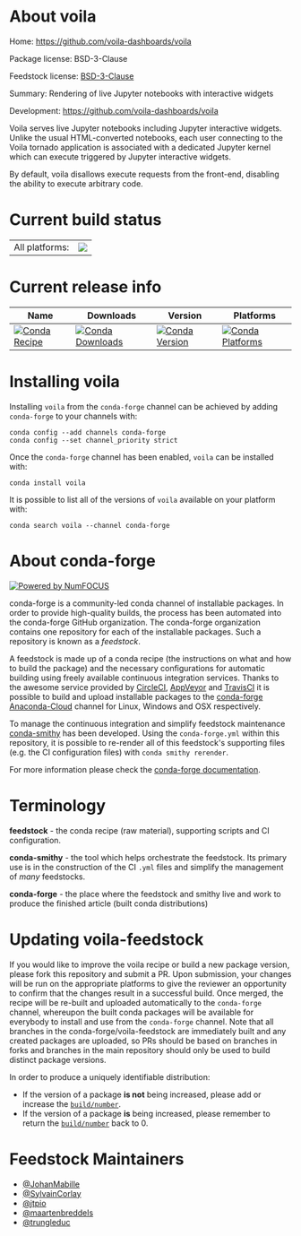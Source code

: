About voila
===========

Home: https://github.com/voila-dashboards/voila

Package license: BSD-3-Clause

Feedstock license: [BSD-3-Clause](https://github.com/conda-forge/voila-feedstock/blob/master/LICENSE.txt)

Summary: Rendering of live Jupyter notebooks with interactive widgets

Development: https://github.com/voila-dashboards/voila

Voila serves live Jupyter notebooks including Jupyter interactive widgets.
Unlike the usual HTML-converted notebooks, each user connecting to the
Voila tornado application is associated with a dedicated Jupyter kernel
which can execute triggered by Jupyter interactive widgets.

By default, voila disallows execute requests from the front-end, disabling
the ability to execute arbitrary code.


Current build status
====================


<table><tr><td>All platforms:</td>
    <td>
      <a href="https://dev.azure.com/conda-forge/feedstock-builds/_build/latest?definitionId=3656&branchName=master">
        <img src="https://dev.azure.com/conda-forge/feedstock-builds/_apis/build/status/voila-feedstock?branchName=master">
      </a>
    </td>
  </tr>
</table>

Current release info
====================

| Name | Downloads | Version | Platforms |
| --- | --- | --- | --- |
| [![Conda Recipe](https://img.shields.io/badge/recipe-voila-green.svg)](https://anaconda.org/conda-forge/voila) | [![Conda Downloads](https://img.shields.io/conda/dn/conda-forge/voila.svg)](https://anaconda.org/conda-forge/voila) | [![Conda Version](https://img.shields.io/conda/vn/conda-forge/voila.svg)](https://anaconda.org/conda-forge/voila) | [![Conda Platforms](https://img.shields.io/conda/pn/conda-forge/voila.svg)](https://anaconda.org/conda-forge/voila) |

Installing voila
================

Installing `voila` from the `conda-forge` channel can be achieved by adding `conda-forge` to your channels with:

```
conda config --add channels conda-forge
conda config --set channel_priority strict
```

Once the `conda-forge` channel has been enabled, `voila` can be installed with:

```
conda install voila
```

It is possible to list all of the versions of `voila` available on your platform with:

```
conda search voila --channel conda-forge
```


About conda-forge
=================

[![Powered by
NumFOCUS](https://img.shields.io/badge/powered%20by-NumFOCUS-orange.svg?style=flat&colorA=E1523D&colorB=007D8A)](https://numfocus.org)

conda-forge is a community-led conda channel of installable packages.
In order to provide high-quality builds, the process has been automated into the
conda-forge GitHub organization. The conda-forge organization contains one repository
for each of the installable packages. Such a repository is known as a *feedstock*.

A feedstock is made up of a conda recipe (the instructions on what and how to build
the package) and the necessary configurations for automatic building using freely
available continuous integration services. Thanks to the awesome service provided by
[CircleCI](https://circleci.com/), [AppVeyor](https://www.appveyor.com/)
and [TravisCI](https://travis-ci.com/) it is possible to build and upload installable
packages to the [conda-forge](https://anaconda.org/conda-forge)
[Anaconda-Cloud](https://anaconda.org/) channel for Linux, Windows and OSX respectively.

To manage the continuous integration and simplify feedstock maintenance
[conda-smithy](https://github.com/conda-forge/conda-smithy) has been developed.
Using the ``conda-forge.yml`` within this repository, it is possible to re-render all of
this feedstock's supporting files (e.g. the CI configuration files) with ``conda smithy rerender``.

For more information please check the [conda-forge documentation](https://conda-forge.org/docs/).

Terminology
===========

**feedstock** - the conda recipe (raw material), supporting scripts and CI configuration.

**conda-smithy** - the tool which helps orchestrate the feedstock.
                   Its primary use is in the construction of the CI ``.yml`` files
                   and simplify the management of *many* feedstocks.

**conda-forge** - the place where the feedstock and smithy live and work to
                  produce the finished article (built conda distributions)


Updating voila-feedstock
========================

If you would like to improve the voila recipe or build a new
package version, please fork this repository and submit a PR. Upon submission,
your changes will be run on the appropriate platforms to give the reviewer an
opportunity to confirm that the changes result in a successful build. Once
merged, the recipe will be re-built and uploaded automatically to the
`conda-forge` channel, whereupon the built conda packages will be available for
everybody to install and use from the `conda-forge` channel.
Note that all branches in the conda-forge/voila-feedstock are
immediately built and any created packages are uploaded, so PRs should be based
on branches in forks and branches in the main repository should only be used to
build distinct package versions.

In order to produce a uniquely identifiable distribution:
 * If the version of a package **is not** being increased, please add or increase
   the [``build/number``](https://docs.conda.io/projects/conda-build/en/latest/resources/define-metadata.html#build-number-and-string).
 * If the version of a package **is** being increased, please remember to return
   the [``build/number``](https://docs.conda.io/projects/conda-build/en/latest/resources/define-metadata.html#build-number-and-string)
   back to 0.

Feedstock Maintainers
=====================

* [@JohanMabille](https://github.com/JohanMabille/)
* [@SylvainCorlay](https://github.com/SylvainCorlay/)
* [@jtpio](https://github.com/jtpio/)
* [@maartenbreddels](https://github.com/maartenbreddels/)
* [@trungleduc](https://github.com/trungleduc/)

